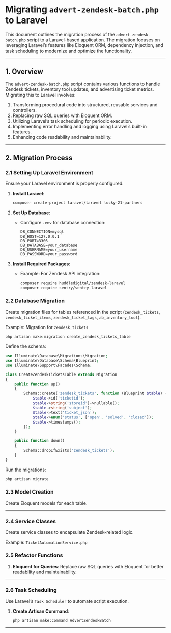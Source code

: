 # Migrating `advert-zendesk-batch.php` to Laravel

This document outlines the migration process of the `advert-zendesk-batch.php` script to a Laravel-based application. The migration focuses on leveraging Laravel’s features like Eloquent ORM, dependency injection, and task scheduling to modernize and optimize the functionality.

---

## **1. Overview**
The `advert-zendesk-batch.php` script contains various functions to handle Zendesk tickets, inventory tool updates, and advertising ticket metrics. Migrating this to Laravel involves:

1. Transforming procedural code into structured, reusable services and controllers.
2. Replacing raw SQL queries with Eloquent ORM.
3. Utilizing Laravel’s task scheduling for periodic execution.
4. Implementing error handling and logging using Laravel’s built-in features.
5. Enhancing code readability and maintainability.

---

## **2. Migration Process**

### **2.1 Setting Up Laravel Environment**
Ensure your Laravel environment is properly configured:

1. **Install Laravel**:
   ```bash
   composer create-project laravel/laravel lucky-21-partners
   ```

2. **Set Up Database**:
   - Configure `.env` for database connection:
     ```env
     DB_CONNECTION=mysql
     DB_HOST=127.0.0.1
     DB_PORT=3306
     DB_DATABASE=your_database
     DB_USERNAME=your_username
     DB_PASSWORD=your_password
     ```

3. **Install Required Packages**:
   - Example: For Zendesk API integration:
     ```bash
     composer require huddledigital/zendesk-laravel
     composer require sentry/sentry-laravel
     ```

### **2.2 Database Migration**

Create migration files for tables referenced in the script (`zendesk_tickets`, `zendesk_ticket_items`, `zendesk_ticket_tags`, `ab_inventory_tool`).

Example: Migration for `zendesk_tickets`
```php
php artisan make:migration create_zendesk_tickets_table
```

Define the schema:
```php
use Illuminate\Database\Migrations\Migration;
use Illuminate\Database\Schema\Blueprint;
use Illuminate\Support\Facades\Schema;

class CreateZendeskTicketsTable extends Migration
{
    public function up()
    {
        Schema::create('zendesk_tickets', function (Blueprint $table) {
            $table->id('ticketid');
            $table->string('storeid')->nullable();
            $table->string('subject');
            $table->text('ticket_json');
            $table->enum('status', ['open', 'solved', 'closed']);
            $table->timestamps();
        });
    }

    public function down()
    {
        Schema::dropIfExists('zendesk_tickets');
    }
}
```

Run the migrations:
```bash
php artisan migrate
```

### **2.3 Model Creation**

Create Eloquent models for each table.

---

### **2.4 Service Classes**

Create service classes to encapsulate Zendesk-related logic.

Example: `TicketAutomationService.php`

### **2.5 Refactor Functions**

1. **Eloquent for Queries**:
   Replace raw SQL queries with Eloquent for better readability and maintainability.

---

### **2.6 Task Scheduling**

Use Laravel’s `Task Scheduler` to automate script execution.

1. **Create Artisan Command**:
   ```bash
   php artisan make:command AdvertZendeskBatch
   ```
---

